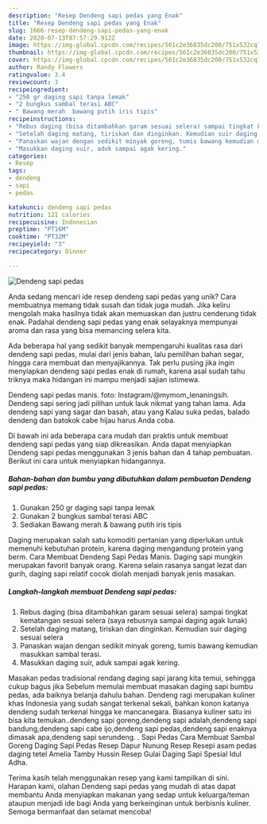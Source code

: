 ```yaml
---
description: "Resep Dendeng sapi pedas yang Enak"
title: "Resep Dendeng sapi pedas yang Enak"
slug: 1666-resep-dendeng-sapi-pedas-yang-enak
date: 2020-07-13T07:57:29.912Z
image: https://img-global.cpcdn.com/recipes/561c2e36835dc200/751x532cq70/dendeng-sapi-pedas-foto-resep-utama.jpg
thumbnail: https://img-global.cpcdn.com/recipes/561c2e36835dc200/751x532cq70/dendeng-sapi-pedas-foto-resep-utama.jpg
cover: https://img-global.cpcdn.com/recipes/561c2e36835dc200/751x532cq70/dendeng-sapi-pedas-foto-resep-utama.jpg
author: Randy Flowers
ratingvalue: 3.4
reviewcount: 3
recipeingredient:
- "250 gr daging sapi tanpa lemak"
- "2 bungkus sambal terasi ABC"
- " Bawang merah  bawang putih iris tipis"
recipeinstructions:
- "Rebus daging (bisa ditambahkan garam sesuai selera) sampai tingkat kematangan sesuai selera (saya rebusnya sampai daging agak lunak)"
- "Setelah daging matang, tiriskan dan dinginkan. Kemudian suir daging sesuai selera"
- "Panaskan wajan dengan sedikit minyak goreng, tumis bawang kemudian masukkan sambal terasi."
- "Masukkan daging suir, aduk sampai agak kering."
categories:
- Resep
tags:
- dendeng
- sapi
- pedas

katakunci: dendeng sapi pedas 
nutrition: 121 calories
recipecuisine: Indonesian
preptime: "PT16M"
cooktime: "PT32M"
recipeyield: "3"
recipecategory: Dinner

---
```



![Dendeng sapi pedas](https://img-global.cpcdn.com/recipes/561c2e36835dc200/751x532cq70/dendeng-sapi-pedas-foto-resep-utama.jpg)

Anda sedang mencari ide resep dendeng sapi pedas yang unik? Cara membuatnya memang tidak susah dan tidak juga mudah. Jika keliru mengolah maka hasilnya tidak akan memuaskan dan justru cenderung tidak enak. Padahal dendeng sapi pedas yang enak selayaknya mempunyai aroma dan rasa yang bisa memancing selera kita.

Ada beberapa hal yang sedikit banyak mempengaruhi kualitas rasa dari dendeng sapi pedas, mulai dari jenis bahan, lalu pemilihan bahan segar, hingga cara membuat dan menyajikannya. Tak perlu pusing jika ingin menyiapkan dendeng sapi pedas enak di rumah, karena asal sudah tahu triknya maka hidangan ini mampu menjadi sajian istimewa.

Dendeng sapi pedas manis. foto: Instagram/@mymom_lenaningsih. Dendeng sapi sering jadi pilihan untuk lauk nikmat yang tahan lama. Ada dendeng sapi yang sagar dan basah, atau yang Kalau suka pedas, balado dendeng dan batokok cabe hijau harus Anda coba.


Di bawah ini ada beberapa cara mudah dan praktis untuk membuat dendeng sapi pedas yang siap dikreasikan. Anda dapat menyiapkan Dendeng sapi pedas menggunakan 3 jenis bahan dan 4 tahap pembuatan. Berikut ini cara untuk menyiapkan hidangannya.

<!--inarticleads1-->

##### Bahan-bahan dan bumbu yang dibutuhkan dalam pembuatan Dendeng sapi pedas:

1. Gunakan 250 gr daging sapi tanpa lemak
1. Gunakan 2 bungkus sambal terasi ABC
1. Sediakan  Bawang merah &amp; bawang putih iris tipis


Daging merupakan salah satu komoditi pertanian yang diperlukan untuk memenuhi kebutuhan protein, karena daging mengandung protein yang berm. Cara Membuat Dendeng Sapi Pedas Manis. Daging sapi mungkin merupakan favorit banyak orang. Karena selain rasanya sangat lezat dan gurih, daging sapi relatif cocok diolah menjadi banyak jenis masakan. 

<!--inarticleads2-->

##### Langkah-langkah membuat Dendeng sapi pedas:

1. Rebus daging (bisa ditambahkan garam sesuai selera) sampai tingkat kematangan sesuai selera (saya rebusnya sampai daging agak lunak)
1. Setelah daging matang, tiriskan dan dinginkan. Kemudian suir daging sesuai selera
1. Panaskan wajan dengan sedikit minyak goreng, tumis bawang kemudian masukkan sambal terasi.
1. Masukkan daging suir, aduk sampai agak kering.


Masakan pedas tradisional rendang daging sapi jarang kita temui, sehingga cukup bagus jika Sebelum memulai membuat masakan daging sapi bumbu pedas, ada baiknya belanja dahulu bahan. Dendeng ragi merupakan kuliner khas Indonesia yang sudah sangat terkenal sekali, bahkan konon katanya dendeng sudah terkenal hingga ke mancanegara. Biasanya kuliner satu ini bisa kita temukan..dendeng sapi goreng,dendeng sapi adalah,dendeng sapi bandung,dendeng sapi cabe ijo,dendeng sapi pedas,dendeng sapi enaknya dimasak apa,dendeng sapi serundeng. . Sapi Pedas Cara Membuat Sambal Goreng Daging Sapi Pedas Resep Dapur Nunung Resep Resepi asam pedas daging tetel Amelia Tamby Hussin Resep Gulai Daging Sapi Spesial Idul Adha. 

Terima kasih telah menggunakan resep yang kami tampilkan di sini. Harapan kami, olahan Dendeng sapi pedas yang mudah di atas dapat membantu Anda menyiapkan makanan yang sedap untuk keluarga/teman ataupun menjadi ide bagi Anda yang berkeinginan untuk berbisnis kuliner. Semoga bermanfaat dan selamat mencoba!

